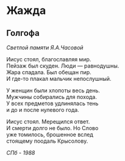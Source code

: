 # Жажда

## Голгофа

*Светлой памяти Я.А.Часовой*

Иисус стоял, благославляя мир.  
Пейзаж был скуден. Люди — равнодушны.  
Жара спадала. Был обещан пир.  
И где-то плакал мальчик непослушный.  

У женщин были хлопоты весь день.  
Мужчины собирались для похода.  
У всех предметов удлинялась тень  
и до и после нулевого года.  

Иисус стоял. Мерещилcя ответ.  
И смерти долго не было. Но Слово  
уже томилось, брошенное вслед  
стоящему поодаль Крысолову.  

*СПб - 1988*